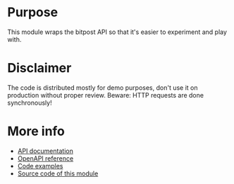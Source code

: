 # Purpose
This module wraps the bitpost API so that it's easier to experiment and play with.

# Disclaimer
The code is distributed mostly for demo purposes, don't use it on production without proper review. Beware: HTTP requests are done synchronously!

# More info
* [API documentation](https://docs.bitpost.co)
* [OpenAPI reference](https://apidocs.bitpost.co)
* [Code examples](https://github.com/bitpostAPI/examples)
* [Source code of this module](https://github.com/bitpostAPI/interface-npm)
